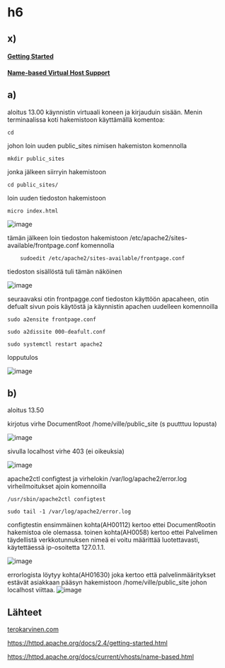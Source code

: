 # h6

## x) 

#### [Getting Started](https://httpd.apache.org/docs/2.4/getting-started.html)



#### [Name-based Virtual Host Support](https://httpd.apache.org/docs/current/vhosts/name-based.html)

## a) 
aloitus 13.00
käynnistin virtuaali koneen ja kirjauduin sisään. Menin terminaalissa koti hakemistoon käyttämällä komentoa:

    cd 
    
johon loin uuden public_sites nimisen hakemiston komennolla

    mkdir public_sites

jonka jälkeen siirryin hakemistoon 

    cd public_sites/
    
loin uuden tiedoston hakemistoon 

    micro index.html
    
![image](https://user-images.githubusercontent.com/112497423/216815403-f7bd2dd5-8571-466f-a41c-9362041a1de0.png)


tämän jälkeen loin tiedoston hakemistoon /etc/apache2/sites-available/frontpage.conf komennolla
      
        sudoedit /etc/apache2/sites-available/frontpage.conf
        
tiedoston sisällöstä tuli tämän näköinen

![image](https://user-images.githubusercontent.com/112497423/216815743-d5df0f50-40ac-4671-a60e-bdd27f78b9ed.png)

seuraavaksi otin frontpagge.conf tiedoston käyttöön apacaheen, otin defualt sivun pois käytöstä ja käynnistin apachen uudelleen komennoilla

`
sudo a2ensite frontpage.conf
`  

`
sudo a2dissite 000-deafult.conf
`

`
sudo systemctl restart apache2
`

lopputulos 

![image](https://user-images.githubusercontent.com/112497423/216816381-80039c41-cab4-479b-9a9e-7b03cab70659.png)


## b) 
aloitus 13.50

kirjotus virhe DocumentRoot /home/ville/public_site (s puutttuu lopusta)

![image](https://user-images.githubusercontent.com/112497423/216818419-bf956283-7a04-4fe2-90e8-4c187f596758.png)



sivulla localhost virhe 403 (ei oikeuksia)

![image](https://user-images.githubusercontent.com/112497423/216818585-832067c5-2679-4a6d-be58-487fa788bdb8.png)

apache2ctl configtest ja virhelokin /var/log/apache2/error.log virheilmoitukset ajoin komennoilla

`
/usr/sbin/apache2ctl configtest
`

`
sudo tail -1 /var/log/apache2/error.log
`

configtestin ensimmäinen kohta(AH00112) kertoo ettei DocumentRootin hakemistoa ole olemassa.
toinen kohta(AH0058) kertoo ettei Palvelimen täydellistä verkkotunnuksen nimeä ei voitu määrittää luotettavasti, käytettäessä ip-osoitetta 127.0.1.1.

![image](https://user-images.githubusercontent.com/112497423/216818857-556bba71-adb0-4a53-b599-abdc9d0670b7.png)





errorlogista löytyy kohta(AH01630) joka kertoo että palvelinmääritykset estävät asiakkaan pääsyn hakemistoon /home/ville/public_site johon localhost viittaa. 
![image](https://user-images.githubusercontent.com/112497423/216818846-81900a07-3b0e-4cb1-afe0-d4f3c52fd750.png)


## Lähteet

[terokarvinen.com](https://terokarvinen.com/)

https://httpd.apache.org/docs/2.4/getting-started.html

https://httpd.apache.org/docs/current/vhosts/name-based.html
